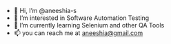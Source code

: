 - 👋 Hi, I’m @aneeshia-s
- 👀 I’m interested in Software  Automation Testing
- 🌱 I’m currently learning Selenium and other QA Tools
- 📫 you can reach me at aneeshia@gmail.com

<!---
aneeshia-s/aneeshia-s is a ✨ special ✨ repository because its `README.md` (this file) appears on your GitHub profile.
You can click the Preview link to take a look at your changes.
--->
